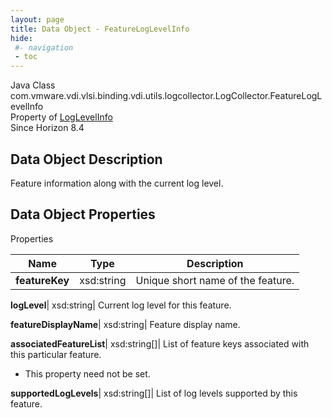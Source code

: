 ```yaml
---
layout: page
title: Data Object - FeatureLogLevelInfo
hide:
 #- navigation
 - toc
---
```






Java Class
    com.vmware.vdi.vlsi.binding.vdi.utils.logcollector.LogCollector.FeatureLogLevelInfo  
Property of
     [LogLevelInfo](vdi.utils.logcollector.LogCollector.LogLevelInfo.md#field_detail)  
Since 
    Horizon 8.4

## Data Object Description 

Feature information along with the current log level. 

## Data Object Properties

Properties

Name |  Type |  Description   
---|---|---  
**featureKey**|  xsd:string|  Unique short name of the feature.   
  
**logLevel**|  xsd:string|  Current log level for this feature.   
  
**featureDisplayName**|  xsd:string|  Feature display name.   
  
**associatedFeatureList**|  xsd:string[]|  List of feature keys associated with this particular feature.   


* This property need not be set.

  
**supportedLogLevels**|  xsd:string[]|  List of log levels supported by this feature.   
  
  
  
   
  
  

